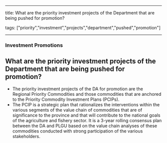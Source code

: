 
---

title: What are the priority investment projects of the Department that are being pushed for promotion?

tags: ["priority","investment","projects","department","pushed","promotion"]

---

### Investment Promotions

## What are the priority investment projects of the Department that are being pushed for promotion?


 - The priority investment projects of the DA for promotion are the Regional Priority Commodities and those commodities that are anchored to the Priority Commodity Investment Plans (PCIPs).
 - The PCIP is a strategic plan that rationalizes the interventions within the various segments of the value chain of commodities that are of significance to the province and that will contribute to the national goals of the agriculture and fishery sector. It is a 3-year rolling consensus plan between the DA and PLGU based on the value chain analyses of these commodities conducted with strong participation of the various stakeholders.
